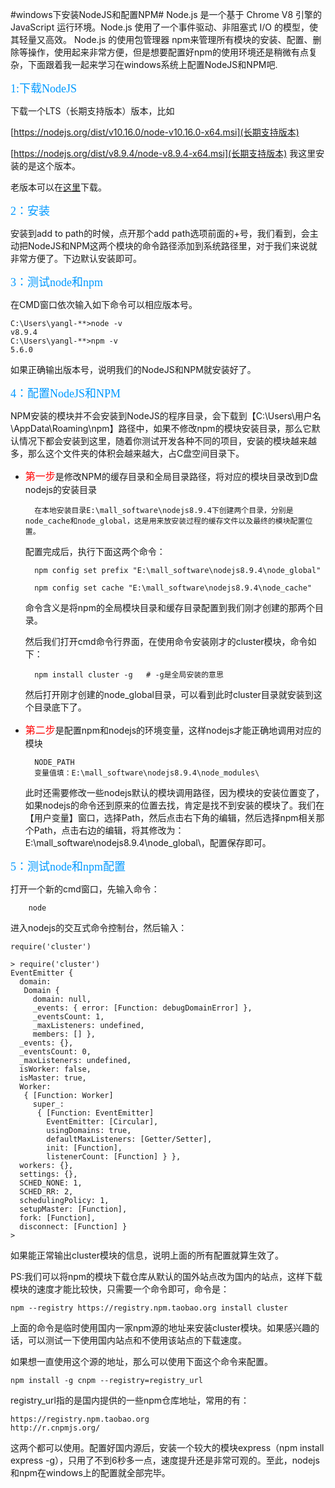  
#windows下安装NodeJS和配置NPM#
  Node.js 是一个基于 Chrome V8 引擎的 JavaScript 运行环境。Node.js 使用了一个事件驱动、非阻塞式 I/O 的模型，使其轻量又高效。 Node.js 的使用包管理器 npm来管理所有模块的安装、配置、删除等操作，使用起来非常方便，但是想要配置好npm的使用环境还是稍微有点复杂，下面跟着我一起来学习在windows系统上配置NodeJS和NPM吧.


<font color=#0099ff size=4 face="黑体">1:下载NodeJS</font>

下载一个LTS（长期支持版本）版本，比如

[https://nodejs.org/dist/v10.16.0/node-v10.16.0-x64.msi](长期支持版本)

[https://nodejs.org/dist/v8.9.4/node-v8.9.4-x64.msi](长期支持版本) 我这里安装的是这个版本。

老版本可以在[这里](https://nodejs.org/dist/)下载。


<font color=#0099ff size=4 face="黑体">2：安装</font>

安装到add to path的时候，点开那个add path选项前面的+号，我们看到，会主动把NodeJS和NPM这两个模块的命令路径添加到系统路径里，对于我们来说就非常方便了。下边默认安装即可。

<font color=#0099ff size=4 face="黑体">3：测试node和npm</font>

在CMD窗口依次输入如下命令可以相应版本号。

	C:\Users\yangl-**>node -v
	v8.9.4
	C:\Users\yangl-**>npm -v
	5.6.0

如果正确输出版本号，说明我们的NodeJS和NPM就安装好了。

<font color=#0099ff size=4 face="黑体">4：配置NodeJS和NPM</font>

 NPM安装的模块并不会安装到NodeJS的程序目录，会下载到【C:\Users\用户名\AppData\Roaming\npm】路径中，如果不修改npm的模块安装目录，那么它默认情况下都会安装到这里，随着你测试开发各种不同的项目，安装的模块越来越多，那么这个文件夹的体积会越来越大，占C盘空间目录下。

* <font color="red" size=3 face="黑体">第一步</font>是修改NPM的缓存目录和全局目录路径，将对应的模块目录改到D盘nodejs的安装目录
  
		在本地安装目录E:\mall_software\nodejs8.9.4下创建两个目录，分别是node_cache和node_global，这是用来放安装过程的缓存文件以及最终的模块配置位置。

	配置完成后，执行下面这两个命令：

		npm config set prefix "E:\mall_software\nodejs8.9.4\node_global"

		npm config set cache "E:\mall_software\nodejs8.9.4\node_cache"

	命令含义是将npm的全局模块目录和缓存目录配置到我们刚才创建的那两个目录。

	然后我们打开cmd命令行界面，在使用命令安装刚才的cluster模块，命令如下：

		npm install cluster -g   # -g是全局安装的意思

	然后打开刚才创建的node_global目录，可以看到此时cluster目录就安装到这个目录底下了。

* <font color="red" size=3 face="黑体">第二步</font>是配置npm和nodejs的环境变量，这样nodejs才能正确地调用对应的模块

		NODE_PATH
		变量值填：E:\mall_software\nodejs8.9.4\node_modules\

	此时还需要修改一些nodejs默认的模块调用路径，因为模块的安装位置变了，如果nodejs的命令还到原来的位置去找，肯定是找不到安装的模块了。我们在【用户变量】窗口，选择Path，然后点击右下角的编辑，然后选择npm相关那个Path，点击右边的编辑，将其修改为：E:\mall_software\nodejs8.9.4\node_global\，配置保存即可。


<font color=#0099ff size=4 face="黑体">5：测试node和npm配置</font>

打开一个新的cmd窗口，先输入命令：

		node

进入nodejs的交互式命令控制台，然后输入：

	require('cluster')

	> require('cluster')
	EventEmitter {
	  domain:
	   Domain {
	     domain: null,
	     _events: { error: [Function: debugDomainError] },
	     _eventsCount: 1,
	     _maxListeners: undefined,
	     members: [] },
	  _events: {},
	  _eventsCount: 0,
	  _maxListeners: undefined,
	  isWorker: false,
	  isMaster: true,
	  Worker:
	   { [Function: Worker]
	     super_:
	      { [Function: EventEmitter]
	        EventEmitter: [Circular],
	        usingDomains: true,
	        defaultMaxListeners: [Getter/Setter],
	        init: [Function],
	        listenerCount: [Function] } },
	  workers: {},
	  settings: {},
	  SCHED_NONE: 1,
	  SCHED_RR: 2,
	  schedulingPolicy: 1,
	  setupMaster: [Function],
	  fork: [Function],
	  disconnect: [Function] }
	>

如果能正常输出cluster模块的信息，说明上面的所有配置就算生效了。

PS:我们可以将npm的模块下载仓库从默认的国外站点改为国内的站点，这样下载模块的速度才能比较快，只需要一个命令即可，命令是：

	npm --registry https://registry.npm.taobao.org install cluster

上面的命令是临时使用国内一家npm源的地址来安装cluster模块。如果感兴趣的话，可以测试一下使用国内站点和不使用该站点的下载速度。

如果想一直使用这个源的地址，那么可以使用下面这个命令来配置。

	npm install -g cnpm --registry=registry_url

registry_url指的是国内提供的一些npm仓库地址，常用的有：

	https://registry.npm.taobao.org
	http://r.cnpmjs.org/

这两个都可以使用。配置好国内源后，安装一个较大的模块express（npm install express -g），只用了不到6秒多一点，速度提升还是非常可观的。至此，nodejs和npm在windows上的配置就全部完毕。





